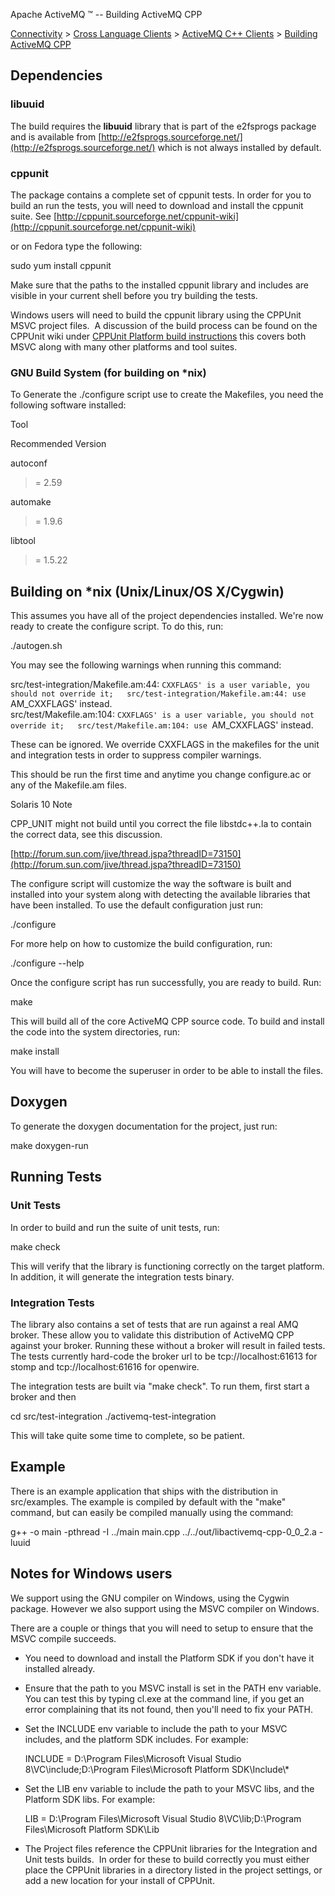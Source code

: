 Apache ActiveMQ ™ -- Building ActiveMQ CPP 

[Connectivity](connectivity.html) > [Cross Language Clients](cross-language-clients.html) > [ActiveMQ C++ Clients](activemq-c-clients.html) > [Building ActiveMQ CPP](building-activemq-cpp.html)


Dependencies
------------

### libuuid

The build requires the **libuuid** library that is part of the e2fsprogs package and is available from [http://e2fsprogs.sourceforge.net/](http://e2fsprogs.sourceforge.net/) which is not always installed by default.

### cppunit

The package contains a complete set of cppunit tests. In order for you to build an run the tests, you will need to download and install the cppunit suite. See [http://cppunit.sourceforge.net/cppunit-wiki](http://cppunit.sourceforge.net/cppunit-wiki)

or on Fedora type the following:

sudo yum install cppunit

Make sure that the paths to the installed cppunit library and includes are visible in your current shell before you try building the tests.

Windows users will need to build the cppunit library using the CPPUnit MSVC project files.  A discussion of the build process can be found on the CPPUnit wiki under [CPPUnit Platform build instructions](http://cppunit.sourceforge.net/cppunit-wiki/BuildingCppUnit1) this covers both MSVC along with many other platforms and tool suites.

### GNU Build System (for building on *nix)

To Generate the ./configure script use to create the Makefiles, you need the following software installed:

Tool

Recommended Version

autoconf

>= 2.59  

automake

>= 1.9.6

libtool

>= 1.5.22  

Building on *nix (Unix/Linux/OS X/Cygwin)
-----------------------------------------

This assumes you have all of the project dependencies installed. We're now ready to create the configure script. To do this, run:

./autogen.sh

You may see the following warnings when running this command:

src/test-integration/Makefile.am:44: `CXXFLAGS' is a user variable, you should not override it;  
src/test-integration/Makefile.am:44: use `AM_CXXFLAGS' instead.  
src/test/Makefile.am:104: `CXXFLAGS' is a user variable, you should not override it;  
src/test/Makefile.am:104: use `AM_CXXFLAGS' instead.

These can be ignored. We override CXXFLAGS in the makefiles for the unit and integration tests in order to suppress compiler warnings.

This should be run the first time and anytime you change configure.ac or any of the Makefile.am files.

Solaris 10 Note

CPP_UNIT might not build until you correct the file libstdc++.la to contain the correct data, see this discussion.

[http://forum.sun.com/jive/thread.jspa?threadID=73150](http://forum.sun.com/jive/thread.jspa?threadID=73150)

The configure script will customize the way the software is built and installed into your system along with detecting the available libraries that have been installed. To use the default configuration just run:

./configure

For more help on how to customize the build configuration, run:

./configure --help

Once the configure script has run successfully, you are ready to build. Run:

make

This will build all of the core ActiveMQ CPP source code. To build and install the code into the system directories, run:

make install

You will have to become the superuser in order to be able to install the files.

Doxygen
-------

To generate the doxygen documentation for the project, just run:

make doxygen-run

Running Tests
-------------

### Unit Tests

In order to build and run the suite of unit tests, run:

make check

This will verify that the library is functioning correctly on the target platform. In addition, it will generate the integration tests binary.

### Integration Tests

The library also contains a set of tests that are run against a real AMQ broker. These allow you to validate this distribution of ActiveMQ CPP against your broker. Running these without a broker will result in failed tests. The tests currently hard-code the broker url to be tcp://localhost:61613 for stomp and tcp://localhost:61616 for openwire.

The integration tests are built via "make check". To run them, first start a broker and then

cd src/test-integration
./activemq-test-integration

This will take quite some time to complete, so be patient.

Example
-------

There is an example application that ships with the distribution in src/examples. The example is compiled by default with the "make" command, but can easily be compiled manually using the command:

g++ -o main -pthread -I ../main main.cpp ../../out/libactivemq-cpp-0\_0\_2.a -luuid

Notes for Windows users
-----------------------

We support using the GNU compiler on Windows, using the Cygwin package. However we also support using the MSVC compiler on Windows.

There are a couple or things that you will need to setup to ensure that the MSVC compile succeeds.

*   You need to download and install the Platform SDK if you don't have it installed already.
*   Ensure that the path to you MSVC install is set in the PATH env variable. You can test this by typing cl.exe at the command line, if you get an error complaining that its not found, then you'll need to fix your PATH.
*   Set the INCLUDE env variable to include the path to your MSVC includes, and the platform SDK includes. For example:
    
    INCLUDE = D:\\Program Files\\Microsoft Visual Studio 8\\VC\\include;D:\\Program Files\\Microsoft Platform SDK\\Include\\*
    
*   Set the LIB env variable to include the path to your MSVC libs, and the Platform SDK libs. For example:
    
    LIB = D:\\Program Files\\Microsoft Visual Studio 8\\VC\\lib;D:\\Program Files\\Microsoft Platform SDK\\Lib
    
*   The Project files reference the CPPUnit libraries for the Integration and Unit tests builds.  In order for these to build correctly you must either place the CPPUnit libraries in a directory listed in the project settings, or add a new location for your install of CPPUnit. 

